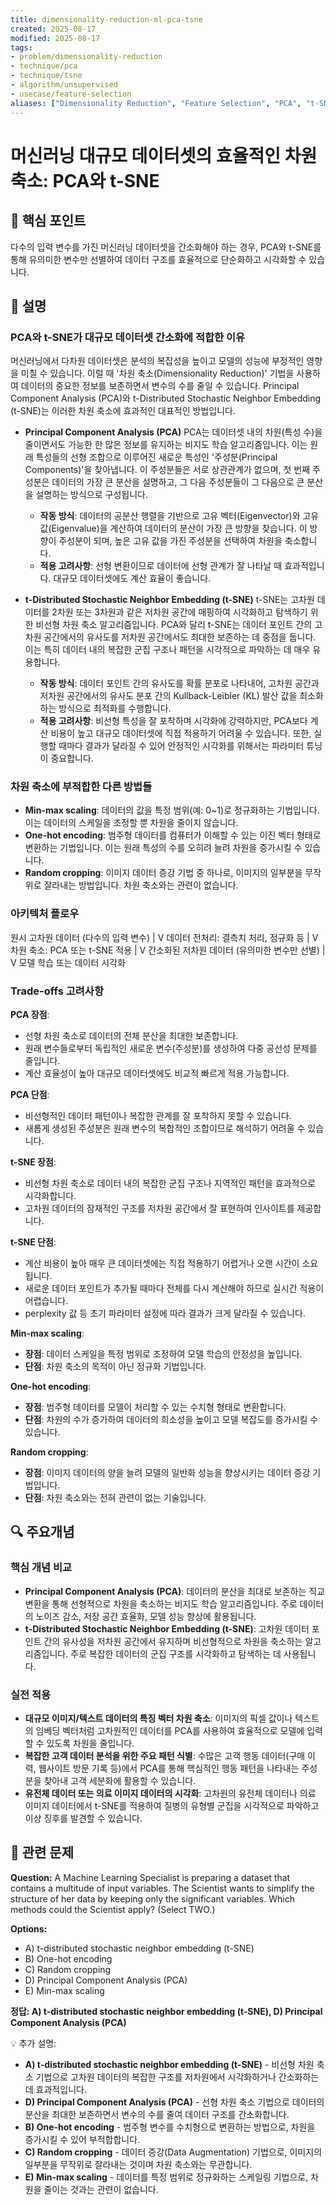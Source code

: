 ```yaml
---
title: dimensionality-reduction-ml-pca-tsne
created: 2025-08-17
modified: 2025-08-17
tags:
- problem/dimensionality-reduction
- technique/pca
- technique/tsne
- algorithm/unsupervised
- usecase/feature-selection
aliases: ["Dimensionality Reduction", "Feature Selection", "PCA", "t-SNE"]
---
```


# 머신러닝 대규모 데이터셋의 효율적인 차원 축소: PCA와 t-SNE

## 🎯 핵심 포인트

다수의 입력 변수를 가진 머신러닝 데이터셋을 간소화해야 하는 경우, PCA와 t-SNE를 통해 유의미한 변수만 선별하여 데이터 구조를 효율적으로 단순화하고 시각화할 수 있습니다.

## 📝 설명

### PCA와 t-SNE가 대규모 데이터셋 간소화에 적합한 이유

머신러닝에서 다차원 데이터셋은 분석의 복잡성을 높이고 모델의 성능에 부정적인 영향을 미칠 수 있습니다. 이럴 때 '차원 축소(Dimensionality Reduction)' 기법을 사용하여 데이터의 중요한 정보를 보존하면서 변수의 수를 줄일 수 있습니다. Principal Component Analysis (PCA)와 t-Distributed Stochastic Neighbor Embedding (t-SNE)는 이러한 차원 축소에 효과적인 대표적인 방법입니다.

-   **Principal Component Analysis (PCA)**
    PCA는 데이터셋 내의 차원(특성 수)을 줄이면서도 가능한 한 많은 정보를 유지하는 비지도 학습 알고리즘입니다. 이는 원래 특성들의 선형 조합으로 이루어진 새로운 특성인 '주성분(Principal Components)'을 찾아냅니다. 이 주성분들은 서로 상관관계가 없으며, 첫 번째 주성분은 데이터의 가장 큰 분산을 설명하고, 그 다음 주성분들이 그 다음으로 큰 분산을 설명하는 방식으로 구성됩니다.
    *   **작동 방식**: 데이터의 공분산 행렬을 기반으로 고유 벡터(Eigenvector)와 고유 값(Eigenvalue)을 계산하여 데이터의 분산이 가장 큰 방향을 찾습니다. 이 방향이 주성분이 되며, 높은 고유 값을 가진 주성분을 선택하여 차원을 축소합니다.
    *   **적용 고려사항**: 선형 변환이므로 데이터에 선형 관계가 잘 나타날 때 효과적입니다. 대규모 데이터셋에도 계산 효율이 좋습니다.

-   **t-Distributed Stochastic Neighbor Embedding (t-SNE)**
    t-SNE는 고차원 데이터를 2차원 또는 3차원과 같은 저차원 공간에 매핑하여 시각화하고 탐색하기 위한 비선형 차원 축소 알고리즘입니다. PCA와 달리 t-SNE는 데이터 포인트 간의 고차원 공간에서의 유사도를 저차원 공간에서도 최대한 보존하는 데 중점을 둡니다. 이는 특히 데이터 내의 복잡한 군집 구조나 패턴을 시각적으로 파악하는 데 매우 유용합니다.
    *   **작동 방식**: 데이터 포인트 간의 유사도를 확률 분포로 나타내어, 고차원 공간과 저차원 공간에서의 유사도 분포 간의 Kullback-Leibler (KL) 발산 값을 최소화하는 방식으로 최적화를 수행합니다.
    *   **적용 고려사항**: 비선형 특성을 잘 포착하며 시각화에 강력하지만, PCA보다 계산 비용이 높고 대규모 데이터셋에 직접 적용하기 어려울 수 있습니다. 또한, 실행할 때마다 결과가 달라질 수 있어 안정적인 시각화를 위해서는 파라미터 튜닝이 중요합니다.

### 차원 축소에 부적합한 다른 방법들

-   **Min-max scaling**: 데이터의 값을 특정 범위(예: 0~1)로 정규화하는 기법입니다. 이는 데이터의 스케일을 조정할 뿐 차원을 줄이지 않습니다.
-   **One-hot encoding**: 범주형 데이터를 컴퓨터가 이해할 수 있는 이진 벡터 형태로 변환하는 기법입니다. 이는 원래 특성의 수를 오히려 늘려 차원을 증가시킬 수 있습니다.
-   **Random cropping**: 이미지 데이터 증강 기법 중 하나로, 이미지의 일부분을 무작위로 잘라내는 방법입니다. 차원 축소와는 관련이 없습니다.

### 아키텍처 플로우
원시 고차원 데이터 (다수의 입력 변수)
    |
    V
데이터 전처리: 결측치 처리, 정규화 등
    |
    V
차원 축소: PCA 또는 t-SNE 적용
    |
    V
간소화된 저차원 데이터 (유의미한 변수만 선별)
    |
    V
모델 학습 또는 데이터 시각화


### Trade-offs 고려사항

**PCA 장점**:

-   선형 차원 축소로 데이터의 전체 분산을 최대한 보존합니다.
-   원래 변수들로부터 독립적인 새로운 변수(주성분)를 생성하여 다중 공선성 문제를 줄입니다.
-   계산 효율성이 높아 대규모 데이터셋에도 비교적 빠르게 적용 가능합니다.

**PCA 단점**:

-   비선형적인 데이터 패턴이나 복잡한 관계를 잘 포착하지 못할 수 있습니다.
-   새롭게 생성된 주성분은 원래 변수의 복합적인 조합이므로 해석하기 어려울 수 있습니다.

**t-SNE 장점**:

-   비선형 차원 축소로 데이터 내의 복잡한 군집 구조나 지역적인 패턴을 효과적으로 시각화합니다.
-   고차원 데이터의 잠재적인 구조를 저차원 공간에서 잘 표현하여 인사이트를 제공합니다.

**t-SNE 단점**:

-   계산 비용이 높아 매우 큰 데이터셋에는 직접 적용하기 어렵거나 오랜 시간이 소요됩니다.
-   새로운 데이터 포인트가 추가될 때마다 전체를 다시 계산해야 하므로 실시간 적용이 어렵습니다.
-   perplexity 값 등 초기 파라미터 설정에 따라 결과가 크게 달라질 수 있습니다.

**Min-max scaling**:
-   **장점**: 데이터 스케일을 특정 범위로 조정하여 모델 학습의 안정성을 높입니다.
-   **단점**: 차원 축소의 목적이 아닌 정규화 기법입니다.

**One-hot encoding**:
-   **장점**: 범주형 데이터를 모델이 처리할 수 있는 수치형 형태로 변환합니다.
-   **단점**: 차원의 수가 증가하여 데이터의 희소성을 높이고 모델 복잡도를 증가시킬 수 있습니다.

**Random cropping**:
-   **장점**: 이미지 데이터의 양을 늘려 모델의 일반화 성능을 향상시키는 데이터 증강 기법입니다.
-   **단점**: 차원 축소와는 전혀 관련이 없는 기술입니다.

## 🔍 주요개념

### 핵심 개념 비교

-   **Principal Component Analysis (PCA)**: 데이터의 분산을 최대로 보존하는 직교 변환을 통해 선형적으로 차원을 축소하는 비지도 학습 알고리즘입니다. 주로 데이터의 노이즈 감소, 저장 공간 효율화, 모델 성능 향상에 활용됩니다.
-   **t-Distributed Stochastic Neighbor Embedding (t-SNE)**: 고차원 데이터 포인트 간의 유사성을 저차원 공간에서 유지하며 비선형적으로 차원을 축소하는 알고리즘입니다. 주로 복잡한 데이터의 군집 구조를 시각화하고 탐색하는 데 사용됩니다.

### 실전 적용

-   **대규모 이미지/텍스트 데이터의 특징 벡터 차원 축소**: 이미지의 픽셀 값이나 텍스트의 임베딩 벡터처럼 고차원적인 데이터를 PCA를 사용하여 효율적으로 모델에 입력할 수 있도록 차원을 줄입니다.
-   **복잡한 고객 데이터 분석을 위한 주요 패턴 식별**: 수많은 고객 행동 데이터(구매 이력, 웹사이트 방문 기록 등)에서 PCA를 통해 핵심적인 행동 패턴을 나타내는 주성분을 찾아내 고객 세분화에 활용할 수 있습니다.
-   **유전체 데이터 또는 의료 이미지 데이터의 시각화**: 고차원의 유전체 데이터나 의료 이미지 데이터에서 t-SNE를 적용하여 질병의 유형별 군집을 시각적으로 파악하고 이상 징후를 발견할 수 있습니다.

## 📝 관련 문제

**Question:** A Machine Learning Specialist is preparing a dataset that contains a multitude of input variables. The Scientist wants to simplify the structure of her data by keeping only the significant variables. Which methods could the Scientist apply? (Select TWO.)

**Options:**

-   A) t-distributed stochastic neighbor embedding (t-SNE)
-   B) One-hot encoding
-   C) Random cropping
-   D) Principal Component Analysis (PCA)
-   E) Min-max scaling

**정답: A) t-distributed stochastic neighbor embedding (t-SNE), D) Principal Component Analysis (PCA)**

💡 추가 설명:

-   **A) t-distributed stochastic neighbor embedding (t-SNE)** - 비선형 차원 축소 기법으로 고차원 데이터의 복잡한 구조를 저차원에서 시각화하거나 간소화하는 데 효과적입니다.
-   **D) Principal Component Analysis (PCA)** - 선형 차원 축소 기법으로 데이터의 분산을 최대한 보존하면서 변수의 수를 줄여 데이터 구조를 간소화합니다.
-   **B) One-hot encoding** - 범주형 변수를 수치형으로 변환하는 방법으로, 차원을 증가시킬 수 있어 부적합합니다.
-   **C) Random cropping** - 데이터 증강(Data Augmentation) 기법으로, 이미지의 일부분을 무작위로 잘라내는 것이며 차원 축소와는 무관합니다.
-   **E) Min-max scaling** - 데이터를 특정 범위로 정규화하는 스케일링 기법으로, 차원을 줄이는 것과는 관련이 없습니다.